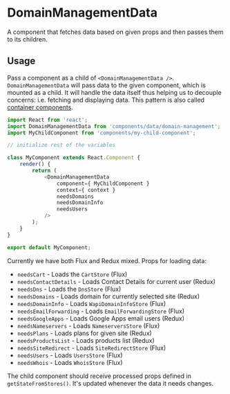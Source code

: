 DomainManagementData
====================

A component that fetches data based on given props and then passes them to its children.

## Usage

Pass a component as a child of `<DomainManagementData />`. `DomainManagementData` will pass data to the given component, which is mounted as a child.
It will handle the data itself thus helping us to decouple concerns: i.e. fetching and displaying data. This pattern is also called [container components](https://medium.com/@learnreact/container-components-c0e67432e005).

```js
import React from 'react';
import DomainManagementData from 'components/data/domain-management';
import MyChildComponent from 'components/my-child-component';

// initialize rest of the variables

class MyComponent extends React.Component {
    render() {
        return (
            <DomainManagementData
                component={ MyChildComponent }
                context={ context }
                needsDomains
                needsDomainInfo
                needsUsers
            />
        );
    }
}

export default MyComponent;
```

Currently we have both Flux and Redux mixed. Props for loading data:
* `needsCart` - Loads the `CartStore` (Flux)
* `needsContactDetails` - Loads Contact Details for current user (Redux)
* `needsDns` - Loads the `DnsStore` (Flux)
* `needsDomains` - Loads domain for currently selected site (Redux)
* `needsDomainInfo` - Loads `WapiDomainInfoStore` (Flux)
* `needsEmailForwarding` - Loads `EmailForwardingStore` (Flux)
* `needsGoogleApps` - Loads Google Apps email users (Redux)
* `needsNameservers` - Loads `NameserversStore` (Flux)
* `needsPlans` - Loads plans for given site (Redux)
* `needsProductsList` - Loads products list (Redux)
* `needsSiteRedirect` - Loads `SiteRedirectStore` (Flux)
* `needsUsers` - Loads `UsersStore` (Flux)
* `needsWhois` - Loads `WhoisStore` (Flux)

The child component should receive processed props defined in `getStateFromStores()`. It's updated whenever the data it needs changes.
